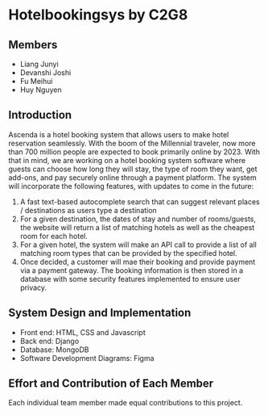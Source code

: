 # Hotelbookingsys by C2G8

## Members
* Liang Junyi
* Devanshi Joshi 
* Fu Meihui
* Huy Nguyen

## Introduction
Ascenda is a hotel booking system that allows users to make hotel reservation seamlessly. With the boom of the Millennial traveler, now more than 700 million people are expected to book primarily online by 2023. With that in mind, we are working on a hotel booking system software where guests can choose how long they will stay, the type of room they want, get add-ons, and pay securely online through a payment platform. The system will incorporate the following features, with updates to come in the future: 
1. A fast text-based autocomplete search that can suggest relevant places / destinations as users type a destination
2. For a given destination, the dates of stay and number of rooms/guests, the website will return a list of matching hotels as well as the cheapest room for each hotel. 
3. For a given hotel, the system will make an API call to provide a list of all matching room types that can be provided by the specified hotel.
4. Once decided, a customer will mae their booking and provide payment via a payment gateway. The booking information is then stored in a database with some security features implemented to ensure user privacy.

## System Design and Implementation
* Front end: HTML, CSS and Javascript
* Back end: Django
* Database: MongoDB
* Software Development Diagrams: Figma

## Effort and Contribution of Each Member
Each individual team member made equal contributions to this project.
